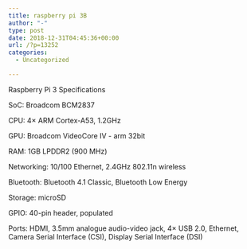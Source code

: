 ```yaml
---
title: raspberry pi 3B
author: "-"
type: post
date: 2018-12-31T04:45:36+00:00
url: /?p=13252
categories:
  - Uncategorized

---
```

Raspberry Pi 3 Specifications
  
SoC: Broadcom BCM2837
  
CPU: 4× ARM Cortex-A53, 1.2GHz
  
GPU: Broadcom VideoCore IV - arm 32bit
  
RAM: 1GB LPDDR2 (900 MHz)
  
Networking: 10/100 Ethernet, 2.4GHz 802.11n wireless
  
Bluetooth: Bluetooth 4.1 Classic, Bluetooth Low Energy
  
Storage: microSD
  
GPIO: 40-pin header, populated
  
Ports: HDMI, 3.5mm analogue audio-video jack, 4× USB 2.0, Ethernet, Camera Serial Interface (CSI), Display Serial Interface (DSI)